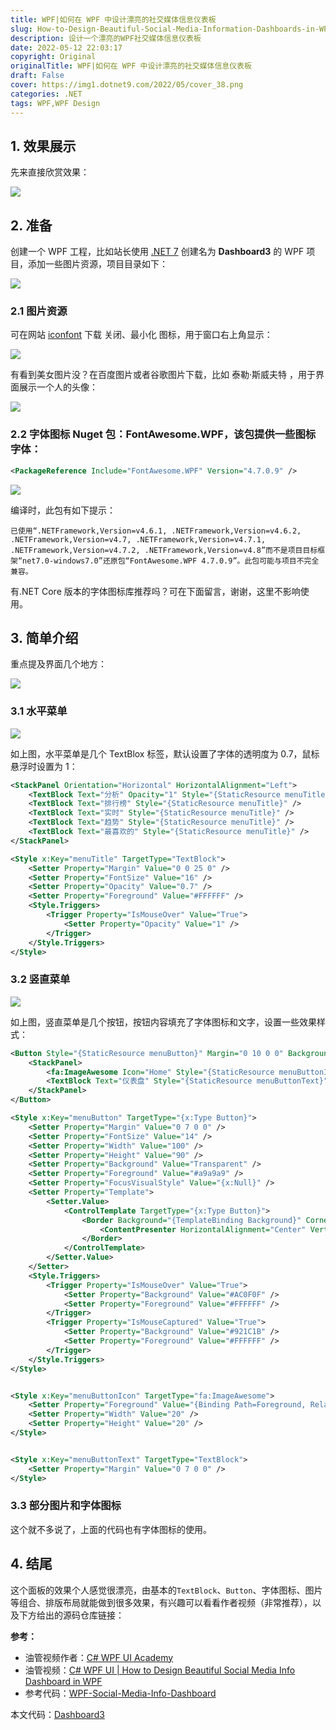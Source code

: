 ```yaml
---
title: WPF|如何在 WPF 中设计漂亮的社交媒体信息仪表板
slug: How-to-Design-Beautiful-Social-Media-Information-Dashboards-in-WPF
description: 设计一个漂亮的WPF社交媒体信息仪表板
date: 2022-05-12 22:03:17
copyright: Original
originalTitle: WPF|如何在 WPF 中设计漂亮的社交媒体信息仪表板
draft: False
cover: https://img1.dotnet9.com/2022/05/cover_38.png
categories: .NET
tags: WPF,WPF Design
---
```


## 1. 效果展示

先来直接欣赏效果：

![](https://img1.dotnet9.com/2022/05/3802.gif)

## 2. 准备

创建一个 WPF 工程，比如站长使用 [.NET 7](https://dotnet.microsoft.com/zh-cn/) 创建名为 **Dashboard3** 的 WPF 项目，添加一些图片资源，项目目录如下：

![](https://img1.dotnet9.com/2022/05/3804.png)

### 2.1 图片资源

可在网站 [iconfont](https://www.iconfont.cn/) 下载 关闭、最小化 图标，用于窗口右上角显示：

![](https://img1.dotnet9.com/2022/05/3801.gif)

有看到美女图片没？在百度图片或者谷歌图片下载，比如 泰勒·斯威夫特 ，用于界面展示一个人的头像：

![](https://img1.dotnet9.com/2022/05/3805.gif)

### 2.2 字体图标 Nuget 包：FontAwesome.WPF，该包提供一些图标字体：

```xml
<PackageReference Include="FontAwesome.WPF" Version="4.7.0.9" />
```

![](https://img1.dotnet9.com/2022/05/3806.gif)

编译时，此包有如下提示：

```shell
已使用“.NETFramework,Version=v4.6.1, .NETFramework,Version=v4.6.2, .NETFramework,Version=v4.7, .NETFramework,Version=v4.7.1, .NETFramework,Version=v4.7.2, .NETFramework,Version=v4.8”而不是项目目标框架“net7.0-windows7.0”还原包“FontAwesome.WPF 4.7.0.9”。此包可能与项目不完全兼容。
```

有.NET Core 版本的字体图标库推荐吗？可在下面留言，谢谢，这里不影响使用。

## 3. 简单介绍

重点提及界面几个地方：

![](https://img1.dotnet9.com/2022/05/3803.png)

### 3.1 水平菜单

![](https://img1.dotnet9.com/2022/05/3807.gif)

如上图，水平菜单是几个 TextBlox 标签，默认设置了字体的透明度为 0.7，鼠标悬浮时设置为 1：

```xml
<StackPanel Orientation="Horizontal" HorizontalAlignment="Left">
    <TextBlock Text="分析" Opacity="1" Style="{StaticResource menuTitle}" />
    <TextBlock Text="排行榜" Style="{StaticResource menuTitle}" />
    <TextBlock Text="实时" Style="{StaticResource menuTitle}" />
    <TextBlock Text="趋势" Style="{StaticResource menuTitle}" />
    <TextBlock Text="最喜欢的" Style="{StaticResource menuTitle}" />
</StackPanel>
```

```xml
<Style x:Key="menuTitle" TargetType="TextBlock">
    <Setter Property="Margin" Value="0 0 25 0" />
    <Setter Property="FontSize" Value="16" />
    <Setter Property="Opacity" Value="0.7" />
    <Setter Property="Foreground" Value="#FFFFFF" />
    <Style.Triggers>
        <Trigger Property="IsMouseOver" Value="True">
            <Setter Property="Opacity" Value="1" />
        </Trigger>
    </Style.Triggers>
</Style>
```

### 3.2 竖直菜单

![](https://img1.dotnet9.com/2022/05/3808.gif)

如上图，竖直菜单是几个按钮，按钮内容填充了字体图标和文字，设置一些效果样式：

```xml
<Button Style="{StaticResource menuButton}" Margin="0 10 0 0" Background="#AC0F0F" Foreground="#FFFFFF">
    <StackPanel>
        <fa:ImageAwesome Icon="Home" Style="{StaticResource menuButtonIcon}" />
        <TextBlock Text="仪表盘" Style="{StaticResource menuButtonText}" />
    </StackPanel>
</Button>
```

```xml
<Style x:Key="menuButton" TargetType="{x:Type Button}">
    <Setter Property="Margin" Value="0 7 0 0" />
    <Setter Property="FontSize" Value="14" />
    <Setter Property="Width" Value="100" />
    <Setter Property="Height" Value="90" />
    <Setter Property="Background" Value="Transparent" />
    <Setter Property="Foreground" Value="#a9a9a9" />
    <Setter Property="FocusVisualStyle" Value="{x:Null}" />
    <Setter Property="Template">
        <Setter.Value>
            <ControlTemplate TargetType="{x:Type Button}">
                <Border Background="{TemplateBinding Background}" CornerRadius="15" Padding="15">
                    <ContentPresenter HorizontalAlignment="Center" VerticalAlignment="Center" />
                </Border>
            </ControlTemplate>
        </Setter.Value>
    </Setter>
    <Style.Triggers>
        <Trigger Property="IsMouseOver" Value="True">
            <Setter Property="Background" Value="#AC0F0F" />
            <Setter Property="Foreground" Value="#FFFFFF" />
        </Trigger>
        <Trigger Property="IsMouseCaptured" Value="True">
            <Setter Property="Background" Value="#921C1B" />
            <Setter Property="Foreground" Value="#FFFFFF" />
        </Trigger>
    </Style.Triggers>
</Style>


<Style x:Key="menuButtonIcon" TargetType="fa:ImageAwesome">
    <Setter Property="Foreground" Value="{Binding Path=Foreground, RelativeSource={RelativeSource FindAncestor, AncestorType={x:Type Button}}}" />
    <Setter Property="Width" Value="20" />
    <Setter Property="Height" Value="20" />
</Style>


<Style x:Key="menuButtonText" TargetType="TextBlock">
    <Setter Property="Margin" Value="0 7 0 0" />
</Style>
```

### 3.3 部分图片和字体图标

这个就不多说了，上面的代码也有字体图标的使用。

## 4. 结尾

这个面板的效果个人感觉很漂亮，由基本的`TextBlock`、`Button`、字体图标、图片等组合、排版布局就能做到很多效果，有兴趣可以看看作者视频（非常推荐），以及下方给出的源码仓库链接：

**参考：**

- 油管视频作者：[C# WPF UI Academy](https://www.youtube.com/channel/UCtVawNW7C2t6AX1vex6a_vw)
- 油管视频：[C# WPF UI | How to Design Beautiful Social Media Info Dashboard in WPF](https://www.youtube.com/watch?v=ZqEj7BcXE9M)
- 参考代码：[WPF-Social-Media-Info-Dashboard](https://github.com/sajjad-z/WPF-Social-Media-Info-Dashboard)

本文代码：[Dashboard3](https://github.com/dotnet9/TerminalMACS.ManagerForWPF/tree/master/src/WPFDesignDemos/Dashboard3)

